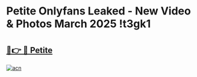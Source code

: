 # Petite Onlyfans Leaked - New Video & Photos March 2025 !t3gk1

# <h2><a href="https://0kmvdg.iuczelnia.edu.pl?title=Petite&ref=t3gk1">🔗👉 🔴 Petite</a></h2>

[![acn](https://github.com/user-attachments/assets/0f9c940e-d8b0-45ae-aac7-cd30a18b3e1c)](https://0kmvdg.iuczelnia.edu.pl?title=Petite&ref=t3gk1)

